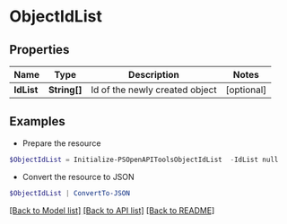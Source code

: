 # ObjectIdList
## Properties

Name | Type | Description | Notes
------------ | ------------- | ------------- | -------------
**IdList** | **String[]** | Id of the newly created object | [optional] 

## Examples

- Prepare the resource
```powershell
$ObjectIdList = Initialize-PSOpenAPIToolsObjectIdList  -IdList null
```

- Convert the resource to JSON
```powershell
$ObjectIdList | ConvertTo-JSON
```

[[Back to Model list]](../README.md#documentation-for-models) [[Back to API list]](../README.md#documentation-for-api-endpoints) [[Back to README]](../README.md)

